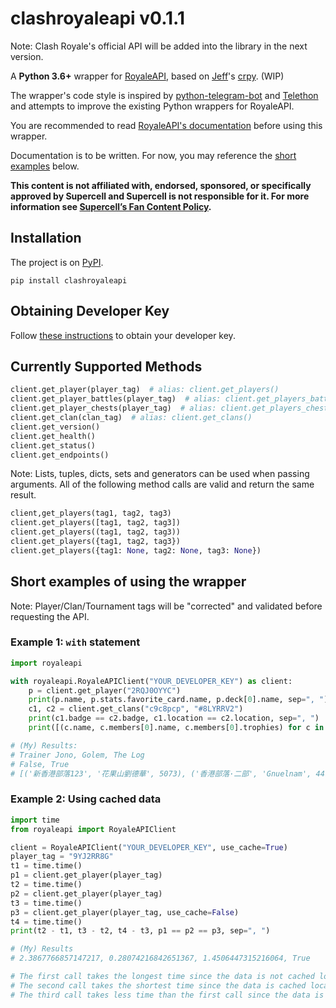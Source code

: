 # clashroyaleapi v0.1.1

Note: Clash Royale's official API will be added into the library in the next version.

A __Python 3.6+__ wrapper for [RoyaleAPI](https://royaleapi.com/),
based on [Jeff](https://github.com/jeffffc)'s [crpy](https://test.pypi.org/project/crpy/). (WIP)

The wrapper's code style is inspired by
[python-telegram-bot](https://github.com/python-telegram-bot/python-telegram-bot) and
[Telethon](https://github.com/LonamiWebs/Telethon) and attempts to improve the existing Python wrappers for RoyaleAPI.

You are recommended to read [RoyaleAPI's documentation](https://docs.royaleapi.com)
before using this wrapper.

Documentation is to be written. For now, you may reference the
[short examples](https://github.com/Tr-Jono/clashroyaleapi#short-examples-of-using-the-wrapper) below.

__This content is not affiliated with, endorsed, sponsored,
or specifically approved by Supercell and Supercell is not responsible for it.
For more information see [Supercell’s Fan Content Policy](http://supercell.com/en/fan-content-policy/).__

## Installation
The project is on [PyPI](https://pypi.org/project/clashroyaleapi/).
```
pip install clashroyaleapi
```

## Obtaining Developer Key
Follow [these instructions](https://docs.royaleapi.com/#/authentication?id=generating-new-keys)
to obtain your developer key.

## Currently Supported Methods
```python
client.get_player(player_tag)  # alias: client.get_players()
client.get_player_battles(player_tag)  # alias: client.get_players_battles()
client.get_player_chests(player_tag)  # alias: client.get_players_chests()
client.get_clan(clan_tag)  # alias: client.get_clans()
client.get_version()
client.get_health()
client.get_status()
client.get_endpoints()
```
Note: Lists, tuples, dicts, sets and generators can be used when passing arguments.
All of the following method calls are valid and return the same result.
```python
client,get_players(tag1, tag2, tag3)
client.get_players([tag1, tag2, tag3])
client.get_players((tag1, tag2, tag3))
client.get_players({tag1, tag2, tag3})
client.get_players({tag1: None, tag2: None, tag3: None})
```

## Short examples of using the wrapper
Note: Player/Clan/Tournament tags will be "corrected" and validated before requesting the API.
### Example 1: `with` statement
```python
import royaleapi

with royaleapi.RoyaleAPIClient("YOUR_DEVELOPER_KEY") as client:
    p = client.get_player("2RQJ0OYYC")
    print(p.name, p.stats.favorite_card.name, p.deck[0].name, sep=", ")
    c1, c2 = client.get_clans("c9c8pcp", "#8LYRRV2")
    print(c1.badge == c2.badge, c1.location == c2.location, sep=", ")
    print([(c.name, c.members[0].name, c.members[0].trophies) for c in (c1, c2)])

# (My) Results:
# Trainer Jono, Golem, The Log
# False, True
# [('新香港部落123', '花果山劉德華', 5073), ('香港部落·二部', 'Gnuelnam', 4479)]
```
### Example 2: Using cached data
```python
import time
from royaleapi import RoyaleAPIClient

client = RoyaleAPIClient("YOUR_DEVELOPER_KEY", use_cache=True)
player_tag = "9YJ2RR8G"
t1 = time.time()
p1 = client.get_player(player_tag)
t2 = time.time()
p2 = client.get_player(player_tag)
t3 = time.time()
p3 = client.get_player(player_tag, use_cache=False)
t4 = time.time()
print(t2 - t1, t3 - t2, t4 - t3, p1 == p2 == p3, sep=", ")

# (My) Results
# 2.3867766857147217, 0.28074216842651367, 1.4506447315216064, True

# The first call takes the longest time since the data is not cached locally or on RoyaleAPI's server.
# The second call takes the shortest time since the data is cached locally.
# The third call takes less time than the first call since the data is cached on RoyaleAPI's server.
```
